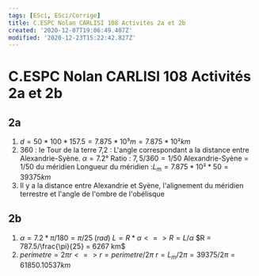 ```yaml
---
tags: [ESci, ESci/Corrige]
title: C.ESPC Nolan CARLISI 108 Activités 2a et 2b
created: '2020-12-07T19:06:49.407Z'
modified: '2020-12-23T15:22:42.827Z'
---
```


# C.ESPC Nolan CARLISI 108 Activités 2a et 2b


## 2a
1) $d = 50 * 100 * 157.5 = 7.875 * 10⁵ m = 7.875 * 10² km$
2) 360 : le Tour de la terre
7,2 : L'angle correspondant a la distance entre Alexandrie-Syène.
$\alpha = 7.2°$
Ratio : $7,5/360 = 1/50$
Alexandrie-Syène = 1/50 du méridien
Longueur du méridien :$L_m = 7.875 * 10² * 50 = 39375 km$
3) Il y a la distance entre Alexandrie et Syène, l'alignement du méridien terrestre et l'angle de l'ombre de l'obélisque

## 2b

1) $\alpha = 7.2 * \pi/180 = \pi/25 \;(rad)$
$L = R * \alpha <=> R = L/\alpha$
$R = 787.5/\frac{\pi}{25} = 6267 km$
2) $perimetre = 2 \pi r <=> r = perimetre / 2 \pi$
$r = L_m / 2 \pi = 39375 / 2 \pi = 61850.10537km$
